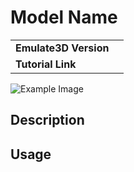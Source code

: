 # Model Name
|||
|-|-|
|**Emulate3D Version**||
|**Tutorial Link**||

![Example Image](ExampleImage.png)

## Description

## Usage

